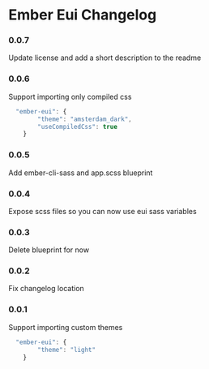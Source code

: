 # Ember Eui Changelog

### 0.0.7

Update license and add a short description to the readme

### 0.0.6

Support importing only compiled css

```ts
  "ember-eui": {
        "theme": "amsterdam_dark",
        "useCompiledCss": true
    }
```

### 0.0.5

Add ember-cli-sass and app.scss blueprint

### 0.0.4

Expose scss files so you can now use eui sass variables

### 0.0.3

Delete blueprint for now

### 0.0.2

Fix changelog location

### 0.0.1

Support importing custom themes

```ts
  "ember-eui": {
        "theme": "light"
    }

```
